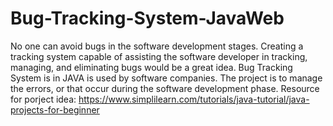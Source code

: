 # Bug-Tracking-System-JavaWeb
No one can avoid bugs in the software development stages. Creating a tracking system capable of assisting the software developer in tracking, managing, and eliminating bugs would be a great idea.  Bug Tracking System is in JAVA is used by software companies. The project is to manage the errors, or that occur during the software development phase.
Resource for porject idea: https://www.simplilearn.com/tutorials/java-tutorial/java-projects-for-beginner
